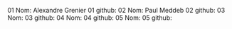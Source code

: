 01 Nom: Alexandre Grenier
01 github:
02 Nom: Paul Meddeb
02 github:
03 Nom:
03 github:
04 Nom:
04 github:
05 Nom:
05 github:
